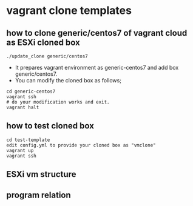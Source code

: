 # vagrant clone templates
## how to clone generic/centos7 of vagrant cloud as ESXi cloned box
```
./update_clone generic/centos7
```
- It prepares vagrant environment as generic-centos7 and add box generic/centos7.
- You can modify the cloned box as follows;
```
cd generic-centos7
vagrant ssh
# do your modification works and exit.
vagrant halt
```
## how to test cloned box
```
cd test-template
edit config.yml to provide your cloned box as "vmclone"
vagrant up
vagrant ssh
```
## ESXi vm structure
## program relation

